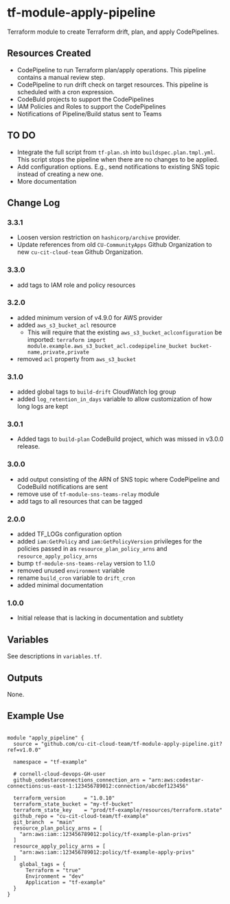 # tf-module-apply-pipeline

Terraform module to create Terraform drift, plan, and apply CodePipelines.

## Resources Created

- CodePipeline to run Terraform plan/apply operations. This pipeline contains a manual review step.
- CodePipeline to run drift check on target resources. This pipeline is scheduled with a cron expression.
- CodeBuld projects to support the CodePipelines
- IAM Policies and Roles to support the CodePipelines
- Notifications of Pipeline/Build status sent to Teams

## TO DO

- Integrate the full script from `tf-plan.sh` into `buildspec.plan.tmpl.yml`. This script stops the pipeline when there are no changes to be applied.
- Add configuration options. E.g., send notifications to existing SNS topic instead of creating a new one.
- More documentation

## Change Log

### 3.3.1
- Loosen version restriction on `hashicorp/archive` provider.
- Update references from old `CU-CommunityApps` Github Organization to new `cu-cit-cloud-team` Github Organization.

### 3.3.0
- add tags to IAM role and policy resources

### 3.2.0
- added minimum version of v4.9.0 for AWS provider
- added `aws_s3_bucket_acl` resource
  - This will require that the existing `aws_s3_bucket_aclconfiguration` be imported: `terraform import module.example.aws_s3_bucket_acl.codepipeline_bucket bucket-name,private,private` 
- removed `acl` property from `aws_s3_bucket`

### 3.1.0
- added global tags to `build-drift` CloudWatch log group
- added `log_retention_in_days` variable to allow customization of how long logs are kept

### 3.0.1
- Added tags to `build-plan` CodeBuild project, which was missed in v3.0.0 release.

### 3.0.0
- add output consisting of the ARN of SNS topic where CodePipeline and CodeBuild notifications are sent
- remove use of `tf-module-sns-teams-relay` module
- add tags to all resources that can be tagged

### 2.0.0
- added TF_LOGs configuration option
- added `iam:GetPolicy` and `iam:GetPolicyVersion` privileges for the policies passed in as `resource_plan_policy_arns` and `resource_apply_policy_arns`
- bump `tf-module-sns-teams-relay` version to 1.1.0
- removed unused `environment` variable
- rename `build_cron` variable to `drift_cron`
- added minimal documentation

### 1.0.0
- Initial release that is lacking in documentation and subtlety

## Variables

See descriptions in `variables.tf`.

## Outputs

None.

## Example Use

```

module "apply_pipeline" {
  source = "github.com/cu-cit-cloud-team/tf-module-apply-pipeline.git?ref=v1.0.0"  
  
  namespace = "tf-example"
  
  # cornell-cloud-devops-GH-user
  github_codestarconnections_connection_arn = "arn:aws:codestar-connections:us-east-1:123456789012:connection/abcdef123456"

  terraform_version      = "1.0.10"
  terraform_state_bucket = "my-tf-bucket"
  terraform_state_key    = "prod/tf-example/resources/terraform.state"
  github_repo = "cu-cit-cloud-team/tf-example"
  git_branch  = "main"
  resource_plan_policy_arns = [
    "arn:aws:iam::123456789012:policy/tf-example-plan-privs"
  ]
  resource_apply_policy_arns = [
	"arn:aws:iam::123456789012:policy/tf-example-apply-privs"
  ]
	global_tags = {
      Terraform = "true"
      Environment = "dev"
      Application = "tf-example"
  }
}

```